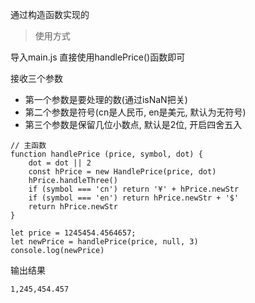 通过构造函数实现的

> 使用方式

导入main.js 直接使用handlePrice()函数即可

接收三个参数

- 第一个参数是要处理的数(通过isNaN把关)
- 第二个参数是符号(cn是人民币, en是美元, 默认为无符号)
- 第三个参数是保留几位小数点, 默认是2位, 开启四舍五入

```
// 主函数
function handlePrice (price, symbol, dot) {
	dot = dot || 2
	const hPrice = new HandlePrice(price, dot)
	hPrice.handleThree()
	if (symbol === 'cn') return '¥' + hPrice.newStr
	if (symbol === 'en') return hPrice.newStr + '$'
	return hPrice.newStr
}
```

```
let price = 1245454.4564657;
let newPrice = handlePrice(price, null, 3)
console.log(newPrice)
```

输出结果

```
1,245,454.457
```

